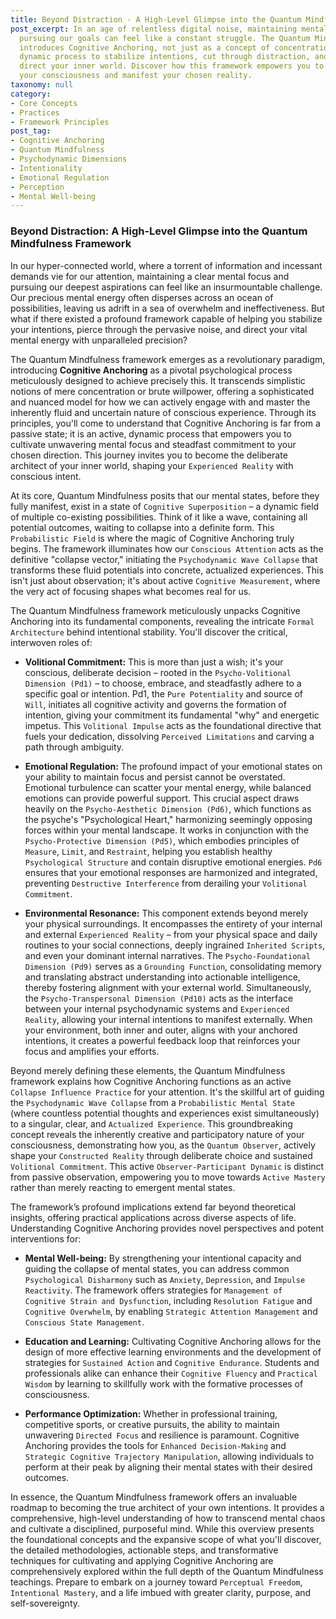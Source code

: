 ```yaml
---
title: Beyond Distraction - A High-Level Glimpse into the Quantum Mindfulness Framework
post_excerpt: In an age of relentless digital noise, maintaining mental focus and
  pursuing our goals can feel like a constant struggle. The Quantum Mindfulness framework
  introduces Cognitive Anchoring, not just as a concept of concentration, but as a
  dynamic process to stabilize intentions, cut through distraction, and precisely
  direct your inner world. Discover how this framework empowers you to actively shape
  your consciousness and manifest your chosen reality.
taxonomy: null
category:
- Core Concepts
- Practices
- Framework Principles
post_tag:
- Cognitive Anchoring
- Quantum Mindfulness
- Psychodynamic Dimensions
- Intentionality
- Emotional Regulation
- Perception
- Mental Well-being
---
```

### Beyond Distraction: A High-Level Glimpse into the Quantum Mindfulness Framework

In our hyper-connected world, where a torrent of information and incessant demands vie for our attention, maintaining a clear mental focus and pursuing our deepest aspirations can feel like an insurmountable challenge. Our precious mental energy often disperses across an ocean of possibilities, leaving us adrift in a sea of overwhelm and ineffectiveness. But what if there existed a profound framework capable of helping you stabilize your intentions, pierce through the pervasive noise, and direct your vital mental energy with unparalleled precision?

The Quantum Mindfulness framework emerges as a revolutionary paradigm, introducing **Cognitive Anchoring** as a pivotal psychological process meticulously designed to achieve precisely this. It transcends simplistic notions of mere concentration or brute willpower, offering a sophisticated and nuanced model for how we can actively engage with and master the inherently fluid and uncertain nature of conscious experience. Through its principles, you'll come to understand that Cognitive Anchoring is far from a passive state; it is an active, dynamic process that empowers you to cultivate unwavering mental focus and steadfast commitment to your chosen direction. This journey invites you to become the deliberate architect of your inner world, shaping your `Experienced Reality` with conscious intent.

At its core, Quantum Mindfulness posits that our mental states, before they fully manifest, exist in a state of `Cognitive Superposition` – a dynamic field of multiple co-existing possibilities. Think of it like a wave, containing all potential outcomes, waiting to collapse into a definite form. This `Probabilistic Field` is where the magic of Cognitive Anchoring truly begins. The framework illuminates how our `Conscious Attention` acts as the definitive "collapse vector," initiating the `Psychodynamic Wave Collapse` that transforms these fluid potentials into concrete, actualized experiences. This isn't just about observation; it's about active `Cognitive Measurement`, where the very act of focusing shapes what becomes real for us.

The Quantum Mindfulness framework meticulously unpacks Cognitive Anchoring into its fundamental components, revealing the intricate `Formal Architecture` behind intentional stability. You'll discover the critical, interwoven roles of:

*   **Volitional Commitment:** This is more than just a wish; it's your conscious, deliberate decision – rooted in the `Psycho-Volitional Dimension (Pd1)` – to choose, embrace, and steadfastly adhere to a specific goal or intention. Pd1, the `Pure Potentiality` and source of `Will`, initiates all cognitive activity and governs the formation of intention, giving your commitment its fundamental "why" and energetic impetus. This `Volitional Impulse` acts as the foundational directive that fuels your dedication, dissolving `Perceived Limitations` and carving a path through ambiguity.

*   **Emotional Regulation:** The profound impact of your emotional states on your ability to maintain focus and persist cannot be overstated. Emotional turbulence can scatter your mental energy, while balanced emotions can provide powerful support. This crucial aspect draws heavily on the `Psycho-Aesthetic Dimension (Pd6)`, which functions as the psyche's "Psychological Heart," harmonizing seemingly opposing forces within your mental landscape. It works in conjunction with the `Psycho-Protective Dimension (Pd5)`, which embodies principles of `Measure`, `Limit`, and `Restraint`, helping you establish healthy `Psychological Structure` and contain disruptive emotional energies. `Pd6` ensures that your emotional responses are harmonized and integrated, preventing `Destructive Interference` from derailing your `Volitional Commitment`.

*   **Environmental Resonance:** This component extends beyond merely your physical surroundings. It encompasses the entirety of your internal and external `Experienced Reality` – from your physical space and daily routines to your social connections, deeply ingrained `Inherited Scripts`, and even your dominant internal narratives. The `Psycho-Foundational Dimension (Pd9)` serves as a `Grounding Function`, consolidating memory and translating abstract understanding into actionable intelligence, thereby fostering alignment with your external world. Simultaneously, the `Psycho-Transpersonal Dimension (Pd10)` acts as the interface between your internal psychodynamic systems and `Experienced Reality`, allowing your internal intentions to manifest externally. When your environment, both inner and outer, aligns with your anchored intentions, it creates a powerful feedback loop that reinforces your focus and amplifies your efforts.

Beyond merely defining these elements, the Quantum Mindfulness framework explains how Cognitive Anchoring functions as an active `Collapse Influence Practice` for your attention. It's the skillful art of guiding the `Psychodynamic Wave Collapse` from a `Probabilistic Mental State` (where countless potential thoughts and experiences exist simultaneously) to a singular, clear, and `Actualized Experience`. This groundbreaking concept reveals the inherently creative and participatory nature of your consciousness, demonstrating how you, as the `Quantum Observer`, actively shape your `Constructed Reality` through deliberate choice and sustained `Volitional Commitment`. This active `Observer-Participant Dynamic` is distinct from passive observation, empowering you to move towards `Active Mastery` rather than merely reacting to emergent mental states.

The framework’s profound implications extend far beyond theoretical insights, offering practical applications across diverse aspects of life. Understanding Cognitive Anchoring provides novel perspectives and potent interventions for:

*   **Mental Well-being:** By strengthening your intentional capacity and guiding the collapse of mental states, you can address common `Psychological Disharmony` such as `Anxiety`, `Depression`, and `Impulse Reactivity`. The framework offers strategies for `Management of Cognitive Strain and Dysfunction`, including `Resolution Fatigue` and `Cognitive Overwhelm`, by enabling `Strategic Attention Management` and `Conscious State Management`.

*   **Education and Learning:** Cultivating Cognitive Anchoring allows for the design of more effective learning environments and the development of strategies for `Sustained Action` and `Cognitive Endurance`. Students and professionals alike can enhance their `Cognitive Fluency` and `Practical Wisdom` by learning to skillfully work with the formative processes of consciousness.

*   **Performance Optimization:** Whether in professional training, competitive sports, or creative pursuits, the ability to maintain unwavering `Directed Focus` and resilience is paramount. Cognitive Anchoring provides the tools for `Enhanced Decision-Making` and `Strategic Cognitive Trajectory Manipulation`, allowing individuals to perform at their peak by aligning their mental states with their desired outcomes.

In essence, the Quantum Mindfulness framework offers an invaluable roadmap to becoming the true architect of your own intentions. It provides a comprehensive, high-level understanding of how to transcend mental chaos and cultivate a disciplined, purposeful mind. While this overview presents the foundational concepts and the expansive scope of what you'll discover, the detailed methodologies, actionable steps, and transformative techniques for cultivating and applying Cognitive Anchoring are comprehensively explored within the full depth of the Quantum Mindfulness teachings. Prepare to embark on a journey toward `Perceptual Freedom`, `Intentional Mastery`, and a life imbued with greater clarity, purpose, and self-sovereignty.
